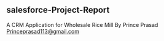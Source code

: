## salesforce-Project-Report
A CRM Application for Wholesale Rice Mill
By
Prince Prasad
Princeprasad113@gmail.com
